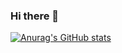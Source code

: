 ### Hi there 👋
[![Anurag's GitHub stats](https://github-readme-stats.vercel.app/api?username=amandarochacardoso&count_private=true&show_icons=true&theme=date_night)](https://github.com/anuraghazra/github-readme-stats)

<!--
**amandarochacardoso/amandarochacardoso** is a ✨ _special_ ✨ repository because its `README.md` (this file) appears on your GitHub profile.

Here are some ideas to get you started:

- 🔭 I’m currently working on ...
- 🌱 I’m currently learning ...
- 👯 I’m looking to collaborate on ...
- 🤔 I’m looking for help with ...
- 💬 Ask me about ...
- 📫 How to reach me: ...
- 😄 Pronouns: ...
- ⚡ Fun fact: ...
-->
